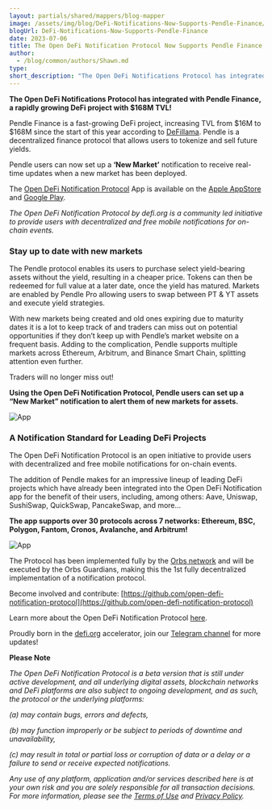 ```yaml
---
layout: partials/shared/mappers/blog-mapper
image: /assets/img/blog/DeFi-Notifications-Now-Supports-Pendle-Finance/bg.png
blogUrl: DeFi-Notifications-Now-Supports-Pendle-Finance
date: 2023-07-06
title: The Open DeFi Notification Protocol Now Supports Pendle Finance
author:
  - /blog/common/authors/Shawn.md
type:
short_description: "The Open DeFi Notifications Protocol has integrated with Pendle Finance, a rapidly growing DeFi project with $168M TVL!"
---
```


**The Open DeFi Notifications Protocol has integrated with Pendle Finance, a rapidly growing DeFi project with $168M TVL!**

Pendle Finance is a fast-growing DeFi project, increasing TVL from $16M to $168M since the start of this year according to [DeFillama](https://defillama.com/protocol/pendle). Pendle is a decentralized finance protocol that allows users to tokenize and sell future yields.

Pendle users can now set up a **‘New Market’** notification to receive real-time updates when a new market has been deployed. 

The [Open DeFi Notification Protocol](https://defi.org/notifications/) App is available on the [Apple AppStore](https://apps.apple.com/il/app/defi-notifications/id1588243632) and [Google Play](https://play.google.com/store/apps/details?id=com.orbs.openDefiNotificationsApp).

_The Open DeFi Notification Protocol by defi.org is a community led initiative to provide users with decentralized and free mobile notifications for on-chain events._


### Stay up to date with new markets 

The Pendle protocol enables its users to purchase select yield-bearing assets without the yield, resulting in a cheaper price. Tokens can then be redeemed for full value at a later date, once the yield has matured. Markets are enabled by Pendle Pro allowing users to swap between PT & YT assets and execute yield strategies. 

With new markets being created and old ones expiring due to maturity dates it is a lot to keep track of and traders can miss out on potential opportunities if they don’t keep up with Pendle’s market website on a frequent basis. Adding to the complication, Pendle supports multiple markets across Ethereum, Arbitrum, and Binance Smart Chain, splitting attention even further. 

Traders will no longer miss out!

**Using the Open DeFi Notification Protocol, Pendle users can set up a “New Market” notification to alert them of new markets for assets.**


![App](/assets/img/blog/eFi-Notifications-Now-Supports-Pendle-Finance/image1.png)




### A Notification Standard for Leading DeFi Projects

The Open DeFi Notification Protocol is an open initiative to provide users with decentralized and free mobile notifications for on-chain events. 

The addition of Pendle makes for an impressive lineup of leading DeFi projects which have already been integrated into the Open DeFi Notification app for the benefit of their users, including, among others: Aave, Uniswap, SushiSwap, QuickSwap, PancakeSwap, and more…

**The app supports over 30 protocols across 7 networks: Ethereum, BSC, Polygon, Fantom, Cronos, Avalanche, and Arbitrum!**

![App](/assets/img/blog/eFi-Notifications-Now-Supports-Pendle-Finance/image2.png)


<div class='line-separator'> </div>

The Protocol has been implemented fully by the [Orbs network](https://www.orbs.com/) and will be executed by the Orbs Guardians, making this the 1st fully decentralized implementation of a notification protocol.

Become involved and contribute:
[https://github.com/open-defi-notification-protocol](https://github.com/open-defi-notification-protocol)

Learn more about the Open DeFi Notification Protocol [here](https://medium.com/@defiorg/introducing-open-defi-notification-protocol-95a8712a94e0).

Proudly born in the [defi.org](http://defi.org/) accelerator, join our [Telegram channel](https://t.me/defiorg) for more updates!


<div class='line-separator'> </div>

**Please Note**

_The Open DeFi Notification Protocol is a beta version that is still under active development, and all underlying digital assets, blockchain networks and DeFi platforms are also subject to ongoing development, and as such, the protocol or the underlying platforms:_

_(a) may contain bugs, errors and defects,_

_(b) may function improperly or be subject to periods of downtime and unavailability,_

_(c) may result in total or partial loss or corruption of data or a delay or a failure to send or receive expected notifications._

_Any use of any platform, application and/or services described here is at your own risk and you are solely responsible for all transaction decisions. For more information, please see the [Terms of Use](https://defi.org/defi-notifications-terms-of-use/index.html) and [Privacy Policy](https://defi.org/defi-notifications-privacy-policy/index.html)._ 

